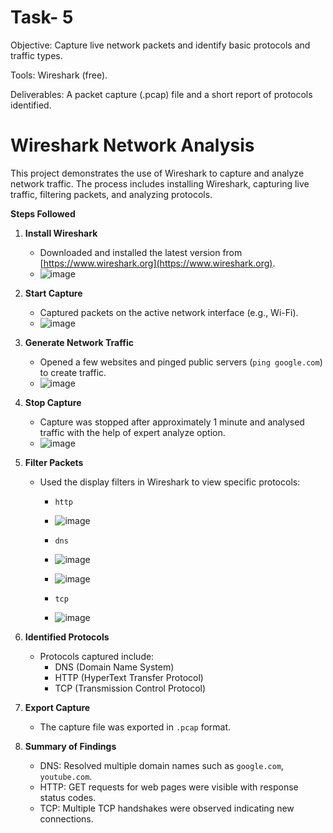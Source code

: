 # Task- 5

Objective: Capture live network packets and identify basic protocols and traffic types.


Tools: Wireshark (free).


Deliverables:  A packet capture (.pcap) file and a short report of protocols identified.

# Wireshark Network Analysis

This project demonstrates the use of Wireshark to capture and analyze network traffic. The process includes installing Wireshark, capturing live traffic, filtering packets, and analyzing protocols.

**Steps Followed**

1. **Install Wireshark**
   - Downloaded and installed the latest version from [https://www.wireshark.org](https://www.wireshark.org).
   - ![image](https://github.com/user-attachments/assets/ea8bfabe-ed5a-41b7-b95d-b88e9191d809)


2. **Start Capture**
   - Captured packets on the active network interface (e.g., Wi-Fi).
   - ![image](https://github.com/user-attachments/assets/1fe121a9-b6f5-4ea3-aa9f-9380efcd2298)


3. **Generate Network Traffic**
   - Opened a few websites and pinged public servers (`ping google.com`) to create traffic.
   - ![image](https://github.com/user-attachments/assets/b2a65474-dded-43d3-853b-87c75dc79135)


4. **Stop Capture**
   - Capture was stopped after approximately 1 minute and analysed traffic with the help of expert analyze option.
   - ![image](https://github.com/user-attachments/assets/f4c5f44d-22c9-4caa-bac1-1563a1fb83fe)

  
5. **Filter Packets**
   - Used the display filters in Wireshark to view specific protocols:
     - `http`
     - ![image](https://github.com/user-attachments/assets/7ad7791c-1dd2-45bb-995b-51aca260d017)

     - `dns`
     - ![image](https://github.com/user-attachments/assets/e2024b6b-5ad3-430c-b611-1afcf4232b6e)
     - ![image](https://github.com/user-attachments/assets/fc42e9be-a95a-4cbe-9f94-cf2de2418c34)


     - `tcp`
     - ![image](https://github.com/user-attachments/assets/5683189a-23a8-484a-b8be-7787a2c06835)


6. **Identified Protocols**
   - Protocols captured include:
     - DNS (Domain Name System)
     - HTTP (HyperText Transfer Protocol)
     - TCP (Transmission Control Protocol)

7. **Export Capture**
   - The capture file was exported in `.pcap` format.

8. **Summary of Findings**
   - DNS: Resolved multiple domain names such as `google.com`, `youtube.com`.
   - HTTP: GET requests for web pages were visible with response status codes.
   - TCP: Multiple TCP handshakes were observed indicating new connections.
